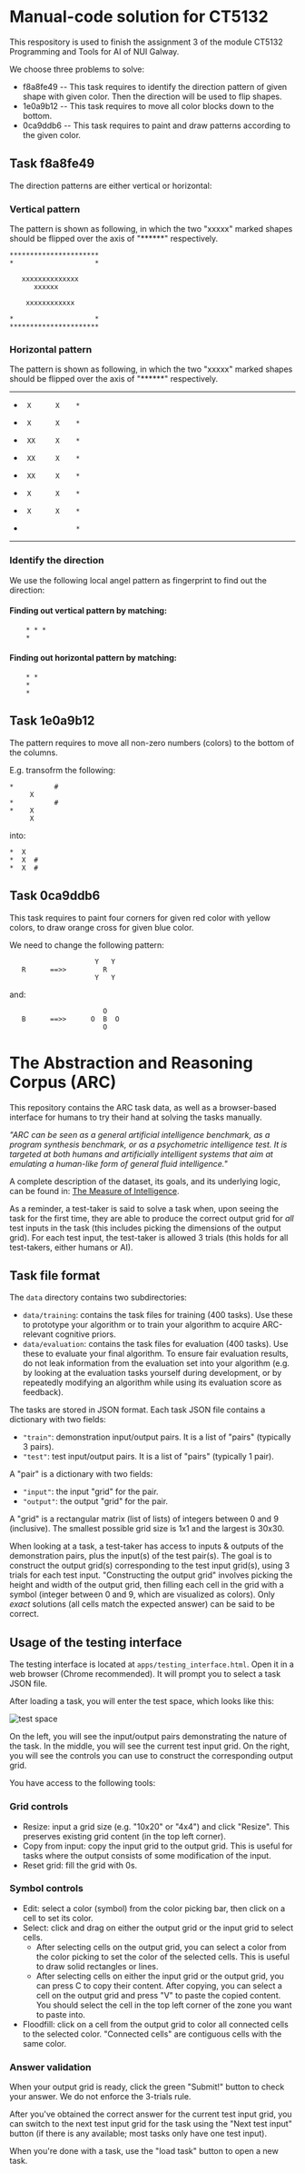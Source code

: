 # Manual-code solution for CT5132

This respository is used to finish the assignment 3 of the module CT5132 Programming and Tools for AI of NUI Galway.

We choose three problems to solve:
- f8a8fe49
    -- This task requires to identify the direction pattern of given shape with given color. Then the direction will be used to flip shapes.
- 1e0a9b12
    -- This task requires to move all color blocks down to the bottom.
- 0ca9ddb6
    -- This task requires to paint and draw patterns according to the given color.



## Task f8a8fe49

The direction patterns are either vertical or horizontal:

### Vertical pattern
The pattern is shown as following, in which the two "xxxxx" marked shapes should be flipped over the axis of "******" respectively.

    **********************
    *                    *

       xxxxxxxxxxxxxx
          xxxxxx

        xxxxxxxxxxxx

    *                    *
    **********************


### Horizontal pattern
The pattern is shown as following, in which the two "xxxxx" marked shapes should be flipped over the axis of "******" respectively.

   **                **
   *      X      X    *
   *      X      X    *
   *      XX     X    *
   *      XX     X    *
   *      XX     X    *
   *      X      X    *
   *      X      X    *
   *                  *
   **                **

### Identify the direction
We use the following local angel pattern as fingerprint to find out the direction:

#### Finding out vertical pattern by matching:
       
        * * *
        *

 
#### Finding out horizontal pattern by matching:
       
        * * 
        *
        *
            

## Task 1e0a9b12

The pattern requires to move all non-zero numbers (colors) to the bottom of the columns.

E.g. transofrm the following:

    *          #
         X    
    *          #
    *    X
         X

into:
   
    *  X
    *  X  #
    *  X  #

## Task 0ca9ddb6
 
This task requires to paint four corners for given red color with yellow colors, to draw orange cross for given blue color.

We need to change the following pattern:
 
                         Y   Y
       R      ==>>         R
                         Y   Y

and:

                           O
       B      ==>>      O  B  O
                           O

 

# The Abstraction and Reasoning Corpus (ARC)

This repository contains the ARC task data, as well as a browser-based interface for humans to try their hand at solving the tasks manually.

*"ARC can be seen as a general artificial intelligence benchmark, as a program synthesis benchmark, or as a psychometric intelligence test. It is targeted at both humans and artificially intelligent systems that aim at emulating a human-like form of general fluid intelligence."*

A complete description of the dataset, its goals, and its underlying logic, can be found in: [The Measure of Intelligence](https://arxiv.org/abs/1911.01547).

As a reminder, a test-taker is said to solve a task when, upon seeing the task for the first time, they are able to produce the correct output grid for *all* test inputs in the task (this includes picking the dimensions of the output grid). For each test input, the test-taker is allowed 3 trials (this holds for all test-takers, either humans or AI).


## Task file format

The `data` directory contains two subdirectories:

- `data/training`: contains the task files for training (400 tasks). Use these to prototype your algorithm or to train your algorithm to acquire ARC-relevant cognitive priors.
- `data/evaluation`: contains the task files for evaluation (400 tasks). Use these to evaluate your final algorithm. To ensure fair evaluation results, do not leak information from the evaluation set into your algorithm (e.g. by looking at the evaluation tasks yourself during development, or by repeatedly modifying an algorithm while using its evaluation score as feedback).

The tasks are stored in JSON format. Each task JSON file contains a dictionary with two fields:

- `"train"`: demonstration input/output pairs. It is a list of "pairs" (typically 3 pairs).
- `"test"`: test input/output pairs. It is a list of "pairs" (typically 1 pair).

A "pair" is a dictionary with two fields:

- `"input"`: the input "grid" for the pair.
- `"output"`: the output "grid" for the pair.

A "grid" is a rectangular matrix (list of lists) of integers between 0 and 9 (inclusive). The smallest possible grid size is 1x1 and the largest is 30x30.

When looking at a task, a test-taker has access to inputs & outputs of the demonstration pairs, plus the input(s) of the test pair(s). The goal is to construct the output grid(s) corresponding to the test input grid(s), using 3 trials for each test input. "Constructing the output grid" involves picking the height and width of the output grid, then filling each cell in the grid with a symbol (integer between 0 and 9, which are visualized as colors). Only *exact* solutions (all cells match the expected answer) can be said to be correct.


## Usage of the testing interface

The testing interface is located at `apps/testing_interface.html`. Open it in a web browser (Chrome recommended). It will prompt you to select a task JSON file.

After loading a task, you will enter the test space, which looks like this:

![test space](https://arc-benchmark.s3.amazonaws.com/figs/arc_test_space.png)

On the left, you will see the input/output pairs demonstrating the nature of the task. In the middle, you will see the current test input grid. On the right, you will see the controls you can use to construct the corresponding output grid.

You have access to the following tools:

### Grid controls

- Resize: input a grid size (e.g. "10x20" or "4x4") and click "Resize". This preserves existing grid content (in the top left corner).
- Copy from input: copy the input grid to the output grid. This is useful for tasks where the output consists of some modification of the input.
- Reset grid: fill the grid with 0s.

### Symbol controls

- Edit: select a color (symbol) from the color picking bar, then click on a cell to set its color.
- Select: click and drag on either the output grid or the input grid to select cells.
    - After selecting cells on the output grid, you can select a color from the color picking to set the color of the selected cells. This is useful to draw solid rectangles or lines.
    - After selecting cells on either the input grid or the output grid, you can press C to copy their content. After copying, you can select a cell on the output grid and press "V" to paste the copied content. You should select the cell in the top left corner of the zone you want to paste into.
- Floodfill: click on a cell from the output grid to color all connected cells to the selected color. "Connected cells" are contiguous cells with the same color.

### Answer validation

When your output grid is ready, click the green "Submit!" button to check your answer. We do not enforce the 3-trials rule.

After you've obtained the correct answer for the current test input grid, you can switch to the next test input grid for the task using the "Next test input" button (if there is any available; most tasks only have one test input).

When you're done with a task, use the "load task" button to open a new task.
